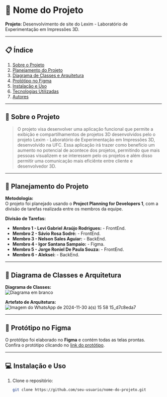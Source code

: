 # 📘 Nome do Projeto
**Projeto:** Desenvolvimento de site do Lexim - Laboratório de Experimentação em
Impressões 3D.

---

## 📋 Índice
1. [Sobre o Projeto](#sobre-o-projeto)  
2. [Planejamento do Projeto](#planejamento-do-projeto)  
3. [Diagrama de Classes e Arquitetura](#diagrama-de-classes-e-arquitetura)  
4. [Protótipo no Figma](#protótipo-no-figma)  
5. [Instalação e Uso](#instalação-e-uso)  
6. [Tecnologias Utilizadas](#tecnologias-utilizadas)  
7. [Autores](#autores)

---

## 📝 Sobre o Projeto
  > O projeto visa desenvolver uma aplicação funcional que permite a exibição e compartilhamentos de projetos 3D desenvolvidos pelo o projeto Lexim - Laboratório de Experimentação em
Impressões 3D, desenvolvido na UFC. Essa aplicação irá trazer como benefício um aumento no potencial de acontece dos projetos, permitindo que mais pessoas visualizem e se interessem pelo os projetos e além disso permitir uma comunicação mais eficiênte entre cliente e desenvolvedor 3D.


---

## 📌 Planejamento do Projeto
**Metodologia:**  
O projeto foi planejado usando o **Project Planning for Developers 1**, com a divisão de tarefas realizada entre os membros da equipe.

**Divisão de Tarefas:**  
- **Membro 1 - Levi Gabriel Araújo Rodrigues:** - FrontEnd.  
- **Membro 2 - Sávio Rosa Sodré:** - FrontEnd.  
- **Membro 3 - Nelson Sales Aguiar:** - BackEnd.
- **Membro 4 - Igor Santana Sampaio:** - Figma.
- **Membro 5 - Jorge Roniel De Paula Souza:** - FrontEnd. 
- **Membro 6 - Aleksei:** - BackEnd. 

---

## 📐 Diagrama de Classes e Arquitetura
**Diagrama de Classes:**  
![Diagrama em branco](https://github.com/user-attachments/assets/6635d411-da79-4eba-8a32-d5be120eb796)


**Artefato de Arquitetura:**  
![Imagem do WhatsApp de 2024-11-30 à(s) 15 58 15_d7c8eda7](https://github.com/user-attachments/assets/cf8ef02d-b416-4a84-a3be-89c01ffed77b)


---

## 🎨 Protótipo no Figma
O protótipo foi elaborado no **Figma** e contém todas as telas prontas.  
Confira o protótipo clicando no [link do protótipo](#https://www.figma.com/design/3rk7d97o46vA0pPnbtEz7b/Projeto-Integrador-II?node-id=0-1&t=vxGeg5UvYGbrlgUC-1).

---

## 💻 Instalação e Uso
1. Clone o repositório:  
   ```bash
   git clone https://github.com/seu-usuario/nome-do-projeto.git
